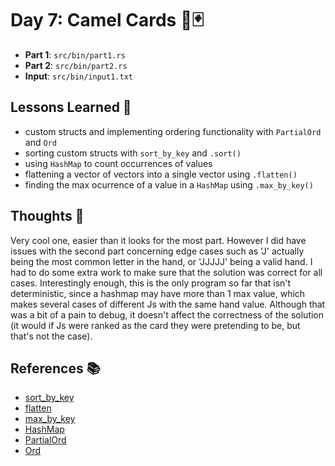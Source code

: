 # Day 7: Camel Cards 🐫🃏
- **Part 1**: `src/bin/part1.rs`
- **Part 2**: `src/bin/part2.rs`
- **Input**: `src/bin/input1.txt`

## Lessons Learned 📝
- custom structs and implementing ordering functionality with `PartialOrd` and `Ord`
- sorting custom structs with `sort_by_key` and `.sort()`
- using `HashMap` to count occurrences of values
- flattening a vector of vectors into a single vector using `.flatten()`
- finding the max ocurrence of a value in a `HashMap` using `.max_by_key()`

## Thoughts 🤔
Very cool one, easier than it looks for the most part. However I did have issues with the second part concerning edge cases such as 'J' actually being the most common letter in the hand, or 'JJJJJ' being a valid hand. I had to do some extra work to make sure that the solution was correct for all cases. 
Interestingly enough, this is the only program so far that isn't deterministic, since a hashmap may have more than 1 max value, which makes several cases of different Js with the same hand value. Although that was a bit of a pain to debug, it doesn't affect the correctness of the solution (it would if Js were ranked as the card they were pretending to be, but that's not the case).

## References 📚
- [sort_by_key](https://doc.rust-lang.org/std/vec/struct.Vec.html#method.sort_by_key)
- [flatten](https://doc.rust-lang.org/std/iter/trait.Iterator.html#method.flatten)
- [max_by_key](https://doc.rust-lang.org/std/iter/trait.Iterator.html#method.max_by_key)
- [HashMap](https://doc.rust-lang.org/std/collections/struct.HashMap.html)
- [PartialOrd](https://doc.rust-lang.org/std/cmp/trait.PartialOrd.html)
- [Ord](https://doc.rust-lang.org/std/cmp/trait.Ord.html)